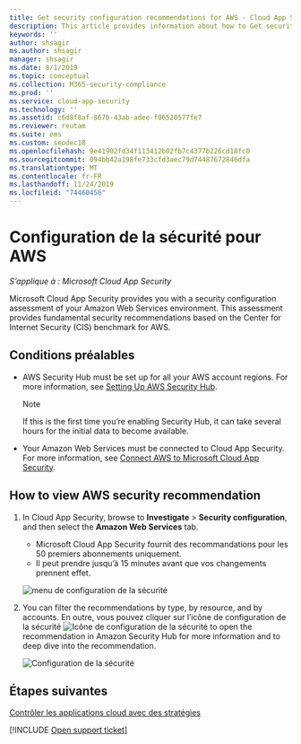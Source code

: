 ```yaml
---
title: Get security configuration recommendations for AWS - Cloud App Security | Microsoft Docs
description: This article provides information about how to Get security configuration recommendations in Cloud App Security by integrating with Amazon Web Services.
keywords: ''
author: shsagir
ms.author: shsagir
manager: shsagir
ms.date: 8/1/2019
ms.topic: conceptual
ms.collection: M365-security-compliance
ms.prod: ''
ms.service: cloud-app-security
ms.technology: ''
ms.assetid: c6d8f8af-867b-43ab-adee-f06520577fe7
ms.reviewer: reutam
ms.suite: ems
ms.custom: seodec18
ms.openlocfilehash: 9e41902fd34f113412b02fb7c4377b226cd18fc0
ms.sourcegitcommit: 094bb42a198fe733cfd3aec79d74487672846dfa
ms.translationtype: MT
ms.contentlocale: fr-FR
ms.lasthandoff: 11/24/2019
ms.locfileid: "74460456"
---
```

# <a name="security-configuration-for-aws"></a>Configuration de la sécurité pour AWS

*S’applique à : Microsoft Cloud App Security*

Microsoft Cloud App Security provides you with a security configuration assessment of your Amazon Web Services environment. This assessment provides fundamental security recommendations based on the Center for Internet Security (CIS) benchmark for AWS.

## <a name="prerequisites"></a>Conditions préalables

- AWS Security Hub must be set up for all your AWS account regions. For more information, see [Setting Up AWS Security Hub](https://go.microsoft.com/fwlink/?linkid=2100208).
    > [!NOTE]
    > If this is the first time you’re enabling Security Hub, it can take several hours for the initial data to become available.
- Your Amazon Web Services must be connected to Cloud App Security. For more information, see [Connect AWS to Microsoft Cloud App Security](connect-aws-to-microsoft-cloud-app-security.md).

## <a name="how-to-view-aws-security-recommendation"></a>How to view AWS security recommendation

1. In Cloud App Security, browse to **Investigate** > **Security configuration**, and then select the **Amazon Web Services** tab.
    - Microsoft Cloud App Security fournit des recommandations pour les 50 premiers abonnements uniquement.
    - Il peut prendre jusqu’à 15 minutes avant que vos changements prennent effet.

     ![menu de configuration de la sécurité](media/security-configuration-menu.png)

1. You can filter the recommendations by type, by resource, and by accounts. En outre, vous pouvez cliquer sur l’icône de configuration de la sécurité ![Icône de configuration de la sécurité](./media/asc-icon.png) to open the recommendation in Amazon Security Hub for more information and to deep dive into the recommendation.

   ![Configuration de la sécurité](media/security-configuration-aws.png)

## <a name="next-steps"></a>Étapes suivantes 
[Contrôler les applications cloud avec des stratégies](control-cloud-apps-with-policies.md)

[!INCLUDE [Open support ticket](includes/support.md)]  
  
